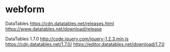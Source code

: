 # webform
DataTables
https://cdn.datatables.net/releases.html
https://www.datatables.net/download/release

DataTables 1.7.0
http://code.jquery.com/jquery-1.2.3.min.js
https://cdn.datatables.net/1.7.0/
https://editor.datatables.net/download/1.7.0
